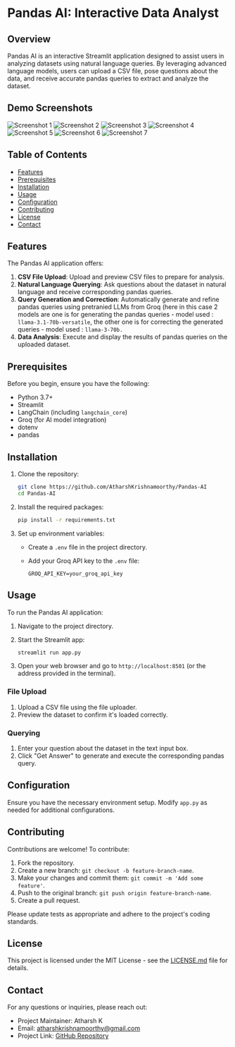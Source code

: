 # Pandas AI: Interactive Data Analyst

## Overview

Pandas AI is an interactive Streamlit application designed to assist users in analyzing datasets using natural language queries. By leveraging advanced language models, users can upload a CSV file, pose questions about the data, and receive accurate pandas queries to extract and analyze the dataset.

## Demo Screenshots

![Screenshot 1](https://github.com/AtharshKrishnamoorthy/Pandas-AI/blob/main/data/Screenshot%202024-08-10%20213347.png)
![Screenshot 2](https://github.com/AtharshKrishnamoorthy/Pandas-AI/blob/main/data/Screenshot%202024-08-10%20213406.png)
![Screenshot 3](https://github.com/AtharshKrishnamoorthy/Pandas-AI/blob/main/data/Screenshot%202024-08-10%20213546.png)
![Screenshot 4](https://github.com/AtharshKrishnamoorthy/Pandas-AI/blob/main/data/Screenshot%202024-08-10%20213647.png)
![Screenshot 5](https://github.com/AtharshKrishnamoorthy/Pandas-AI/blob/main/data/Screenshot%202024-08-10%20213805.png)
![Screenshot 6](https://github.com/AtharshKrishnamoorthy/Pandas-AI/blob/main/data/Screenshot%202024-08-10%20213849.png)
![Screenshot 7](https://github.com/AtharshKrishnamoorthy/Pandas-AI/blob/main/data/Screenshot%202024-08-10%20213918.png)

## Table of Contents

- [Features](#features)
- [Prerequisites](#prerequisites)
- [Installation](#installation)
- [Usage](#usage)
- [Configuration](#configuration)
- [Contributing](#contributing)
- [License](#license)
- [Contact](#contact)

## Features

The Pandas AI application offers:

1. **CSV File Upload**: Upload and preview CSV files to prepare for analysis.
2. **Natural Language Querying**: Ask questions about the dataset in natural language and receive corresponding pandas queries.
3. **Query Generation and Correction**: Automatically generate and refine pandas queries using pretranied LLMs from Groq (here in this case 2 models are one is for generating the pandas queries - model used : `llama-3.1-70b-versatile`, the other one is for correcting the generated queries - model used : `llama-3-70b.`
4. **Data Analysis**: Execute and display the results of pandas queries on the uploaded dataset.

## Prerequisites

Before you begin, ensure you have the following:

- Python 3.7+
- Streamlit
- LangChain (including `langchain_core`)
- Groq (for AI model integration)
- dotenv
- pandas

## Installation

1. Clone the repository:

    ```bash
    git clone https://github.com/AtharshKrishnamoorthy/Pandas-AI
    cd Pandas-AI
    ```

2. Install the required packages:

    ```bash
    pip install -r requirements.txt
    ```

3. Set up environment variables:
   - Create a `.env` file in the project directory.
   - Add your Groq API key to the `.env` file:

     ```
     GROQ_API_KEY=your_groq_api_key
     ```

## Usage

To run the Pandas AI application:

1. Navigate to the project directory.
2. Start the Streamlit app:

    ```bash
    streamlit run app.py
    ```

3. Open your web browser and go to `http://localhost:8501` (or the address provided in the terminal).

### File Upload

1. Upload a CSV file using the file uploader.
2. Preview the dataset to confirm it's loaded correctly.

### Querying

1. Enter your question about the dataset in the text input box.
2. Click "Get Answer" to generate and execute the corresponding pandas query.

## Configuration

Ensure you have the necessary environment setup. Modify `app.py` as needed for additional configurations.

## Contributing

Contributions are welcome! To contribute:

1. Fork the repository.
2. Create a new branch: `git checkout -b feature-branch-name`.
3. Make your changes and commit them: `git commit -m 'Add some feature'`.
4. Push to the original branch: `git push origin feature-branch-name`.
5. Create a pull request.

Please update tests as appropriate and adhere to the project's coding standards.

## License

This project is licensed under the MIT License - see the [LICENSE.md](LICENSE.md) file for details.

## Contact

For any questions or inquiries, please reach out:

- Project Maintainer: Atharsh K
- Email: atharshkrishnamoorthy@gmail.com
- Project Link: [GitHub Repository](https://github.com/AtharshKrishnamoorthy/Pandas-AI)
